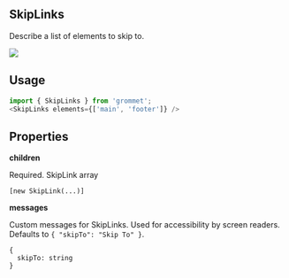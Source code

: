 ## SkipLinks
Describe a list of elements to skip to.

[![](https://codesandbox.io/static/img/play-codesandbox.svg)](https://codesandbox.io/s/github/grommet/grommet-sandbox?initialpath=skiplinks&module=%2Fsrc%2FSkipLinks.js)
## Usage

```javascript
import { SkipLinks } from 'grommet';
<SkipLinks elements={['main', 'footer']} />
```

## Properties

**children**

Required. SkipLink array

```
[new SkipLink(...)]
```

**messages**

Custom messages for SkipLinks. Used for accessibility by screen readers. Defaults to `{
  "skipTo": "Skip To"
}`.

```
{
  skipTo: string
}
```
  